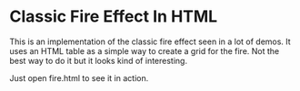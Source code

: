 # Classic Fire Effect In HTML

This is an implementation of the classic fire effect seen in a lot of demos.
It uses an HTML table as a simple way to create a grid for the fire. Not the 
best way to do it but it looks kind of interesting.

Just open fire.html to see it in action.